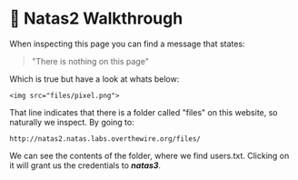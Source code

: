 # 🔐 Natas2 Walkthrough

When inspecting this page you can find a message that states:
> "There is nothing on this page" 


Which is true but have a look at whats below:

```
<img src="files/pixel.png">
```

That line indicates that there is a folder called "files" on this website, so naturally we inspect. By going to:

```
http://natas2.natas.labs.overthewire.org/files/
```
We can see the contents of the folder, where we find users.txt. Clicking on it will grant us the credentials to ***natas3***.
